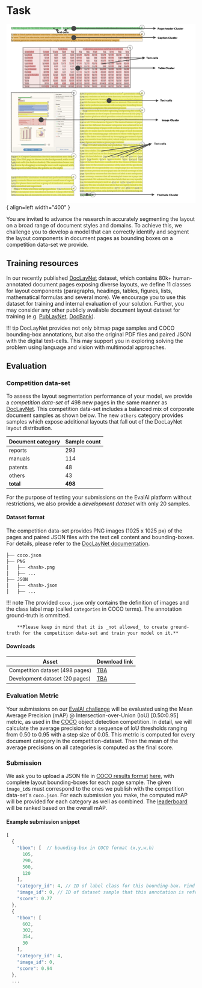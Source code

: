 # Task

![Complex layouts](figures/explain_pdf_cluster.png){ align=left width="400" }

You are invited to advance the research in accurately segmenting the layout on a broad range of document styles and domains. To achieve this, we challenge you to develop a model that can correctly identify and segment the layout components in document pages as bounding boxes on a competition data-set we provide.

## Training resources

In our recently published [DocLayNet](https://github.com/DS4SD/DocLayNet) dataset, which contains 80k+ human-annotated document pages exposing diverse layouts, we define 11 classes for layout components (paragraphs, headings, tables, figures, lists, mathematical formulas and several more). We encourage you to use this dataset for training and internal evaluation of your solution.
Further, you may consider any other publicly available document layout dataset for training (e.g. [PubLayNet](https://github.com/ibm-aur-nlp/PubLayNet), [DocBank](https://github.com/doc-analysis/DocBank)).

!!! tip 
        DocLayNet provides not only bitmap page samples and COCO bounding-box annotations, but also the original PDF files and paired JSON with the digital text-cells. This may support you in exploring solving the problem using language and vision with multimodal approaches.
        
 
## Evaluation

### Competition data-set

To assess the layout segmentation performance of your model, we provide a *competition data-set* of 498 new pages in the same manner as [DocLayNet](https://github.com/DS4SD/DocLayNet). This competition data-set includes a balanced mix of corporate document samples as shown below. The new `others` category provides samples which expose additional layouts that fall out of the DocLayNet layout distribution.

| **Document category** 	| **Sample count** 	|
|-----------------------	|------------------	|
| reports               	| 293              	|
| manuals               	| 114              	|
| patents               	| 48               	|
| others                	| 43               	|
| **total**             	| **498**          	|



For the purpose of testing your submissions on the EvalAI platform without restrictions, we also provide a *development dataset*  with only 20 samples.

#### Dataset format

The competition data-set provides PNG images (1025 x 1025 px) of the pages and paired JSON files with the text cell content and bounding-boxes. For details, please refer to the [DocLayNet documentation](https://github.com/DS4SD/DocLayNet#data-format-details).

```
├── coco.json
├── PNG
│   ├── <hash>.png
│   ├── ...
├── JSON
│   ├── <hash>.json
│   ├── ...
```

!!! note
		The provided `coco.json` only contains the definition of images and the class label map (called `categories` in COCO terms). The annotation ground-truth is ommitted.
		
		**Please keep in mind that it is _not allowed_ to create ground-truth for the competition data-set and train your model on it.**


#### Downloads

| **Asset**           	| **Download link** 	|
|---------------------	|-------------------	|
| Competition dataset (498 pages)	| [TBA]()              	|
| Development dataset (20 pages)	| [TBA]()              	|


### Evaluation Metric

Your submissions on our [EvalAI challenge](https://eval.ai/web/challenges/challenge-page/1923/) will be evaluated using the Mean Average Precision (mAP) @ Intersection-over-Union (IoU) [0.50:0.95] metric, as used in the [COCO](https://cocodataset.org/) object detection competition.  In detail, we will calculate the average precision for a sequence of IoU thresholds ranging from 0.50 to 0.95 with a step size of 0.05. This metric is computed for every document category in the competition-dataset. Then the mean of the average precisions on all categories is computed as the final score.

### Submission 

We ask you to upload a JSON file in [COCO results format](https://cocodataset.org/#format-results) [here](https://eval.ai/web/challenges/challenge-page/1923/submission), with complete layout bounding-boxes for each page sample. The given `image_id`s must correspond to the ones we publish with the competition data-set's `coco.json`. For each submission you make, the computed mAP will be provided for each category as well as combined. The [leaderboard](https://eval.ai/web/challenges/challenge-page/1923/leaderboard/4545/Total) will be ranked based on the overall mAP.

#### Example submission snippet

```js
[
  {
    "bbox": [  // bounding-box in COCO format (x,y,w,h)
      105,
      290,
      500,
      120
    ],
    "category_id": 4, // ID of label class for this bounding-box. Find the `categories` dictionary in the coco.json. Must resolve to one of [Caption, Footnote, Formula, List-item, Page-footer, Page-header, Picture, Section-header, Table, Text, Title].
    "image_id": 0, // ID of dataset sample that this annotation is referring to, find the `images` dictionary in the coco.json
    "score": 0.77
  },
  {
    "bbox": [
      602,
      302,
      354,
      30
    ],
    "category_id": 4,
    "image_id": 0,
    "score": 0.94
  },
  ...
```

